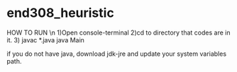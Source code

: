 # end308_heuristic
HOW TO RUN \n
1)Open console-terminal
2)cd to directory that codes are in it.
3)
javac *.java
java Main


if you do not have java, download jdk-jre and update your system variables path.
